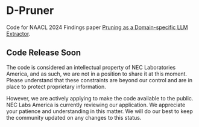 # D-Pruner
Code for NAACL 2024 Findings paper [Pruning as a Domain-specific LLM Extractor](https://arxiv.org/abs/2405.06275).

## Code Release Soon
The code is considered an intellectual property of NEC Laboratories America, and as such, we are not in a position to share it at this moment. Please understand that these constraints are beyond our control and are in place to protect proprietary information.

However, we are actively applying to make the code available to the public. NEC Labs America is currently reviewing our application. We appreciate your patience and understanding in this matter. We will do our best to keep the community updated on any changes to this status.
